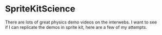 # SpriteKitScience
There are lots of great physics demo videos on the interwebs. I want to see if I can replicate the demos in sprite kit, here are a few of my attempts.


